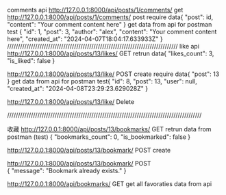 
comments api
http://127.0.0.1:8000/api/posts/1/comments/  get
http://127.0.0.1:8000/api/posts/1/comments/  post 
require data{
    "post": id,
    "content": "Your comment content here"
}
get data from api for postman test
{
    "id": 1,
    "post": 3,
    "author": "alex",
    "content": "Your comment content here",
    "created_at": "2024-04-07T18:04:17.633933Z"
}
///////////////////////////////////////////////////////////////////////////////
like api
http://127.0.0.1:8000/api/posts/13/likes/  GET 
retrun data{
    "likes_count": 3,
    "is_liked": false
}

http://127.0.0.1:8000/api/posts/13/like/   POST  create
require data{
    "post": 13
}
get data from api for postman test{
    "id": 8,
    "post": 13,
    "user": null,
    "created_at": "2024-04-08T23:29:23.629028Z"
}

http://127.0.0.1:8000/api/posts/13/like/   Delete  

//////////////////////////////////////////////////////////////////////////////////////////

收藏
http://127.0.0.1:8000/api/posts/13/bookmarks/  GET
retrun data from postman (test)
{
    "bookmarks_count": 0,
    "is_bookmarked": false
}

http://127.0.0.1:8000/api/posts/13/bookmark/  POST create



http://127.0.0.1:8000/api/posts/13/bookmark/  POST  
{
    "message": "Bookmark already exists."
}

http://127.0.0.1:8000/api/bookmarks/  GET  get all favoraties data from api